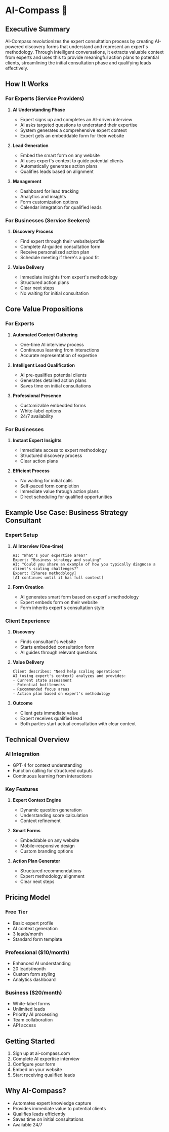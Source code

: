# AI-Compass 🧭

## Executive Summary
AI-Compass revolutionizes the expert consultation process by creating AI-powered discovery forms that understand and represent an expert's methodology. Through intelligent conversations, it extracts valuable context from experts and uses this to provide meaningful action plans to potential clients, streamlining the initial consultation phase and qualifying leads effectively.

## How It Works

### For Experts (Service Providers)
1. **AI Understanding Phase**
   - Expert signs up and completes an AI-driven interview
   - AI asks targeted questions to understand their expertise
   - System generates a comprehensive expert context
   - Expert gets an embeddable form for their website

2. **Lead Generation**
   - Embed the smart form on any website
   - AI uses expert's context to guide potential clients
   - Automatically generates action plans
   - Qualifies leads based on alignment

3. **Management**
   - Dashboard for lead tracking
   - Analytics and insights
   - Form customization options
   - Calendar integration for qualified leads

### For Businesses (Service Seekers)
1. **Discovery Process**
   - Find expert through their website/profile
   - Complete AI-guided consultation form
   - Receive personalized action plan
   - Schedule meeting if there's a good fit

2. **Value Delivery**
   - Immediate insights from expert's methodology
   - Structured action plans
   - Clear next steps
   - No waiting for initial consultation

## Core Value Propositions

### For Experts
1. **Automated Context Gathering**
   - One-time AI interview process
   - Continuous learning from interactions
   - Accurate representation of expertise

2. **Intelligent Lead Qualification**
   - AI pre-qualifies potential clients
   - Generates detailed action plans
   - Saves time on initial consultations

3. **Professional Presence**
   - Customizable embedded forms
   - White-label options
   - 24/7 availability

### For Businesses
1. **Instant Expert Insights**
   - Immediate access to expert methodology
   - Structured discovery process
   - Clear action plans

2. **Efficient Process**
   - No waiting for initial calls
   - Self-paced form completion
   - Immediate value through action plans
   - Direct scheduling for qualified opportunities

## Example Use Case: Business Strategy Consultant

### Expert Setup
1. **AI Interview (One-time)**
   ```
   AI: "What's your expertise area?"
   Expert: "Business strategy and scaling"
   AI: "Could you share an example of how you typically diagnose a client's scaling challenges?"
   Expert: [Shares methodology]
   [AI continues until it has full context]
   ```

2. **Form Creation**
   - AI generates smart form based on expert's methodology
   - Expert embeds form on their website
   - Form inherits expert's consultation style

### Client Experience
1. **Discovery**
   - Finds consultant's website
   - Starts embedded consultation form
   - AI guides through relevant questions

2. **Value Delivery**
   ```
   Client describes: "Need help scaling operations"
   AI (using expert's context) analyzes and provides:
   - Current state assessment
   - Potential bottlenecks
   - Recommended focus areas
   - Action plan based on expert's methodology
   ```

3. **Outcome**
   - Client gets immediate value
   - Expert receives qualified lead
   - Both parties start actual consultation with clear context

## Technical Overview

### AI Integration
- GPT-4 for context understanding
- Function calling for structured outputs
- Continuous learning from interactions

### Key Features
1. **Expert Context Engine**
   - Dynamic question generation
   - Understanding score calculation
   - Context refinement

2. **Smart Forms**
   - Embeddable on any website
   - Mobile-responsive design
   - Custom branding options

3. **Action Plan Generator**
   - Structured recommendations
   - Expert methodology alignment
   - Clear next steps

## Pricing Model

### Free Tier
- Basic expert profile
- AI context generation
- 3 leads/month
- Standard form template

### Professional ($10/month)
- Enhanced AI understanding
- 20 leads/month
- Custom form styling
- Analytics dashboard

### Business ($20/month)
- White-label forms
- Unlimited leads
- Priority AI processing
- Team collaboration
- API access

## Getting Started
1. Sign up at ai-compass.com
2. Complete AI expertise interview
3. Configure your form
4. Embed on your website
5. Start receiving qualified leads

## Why AI-Compass?
- Automates expert knowledge capture
- Provides immediate value to potential clients
- Qualifies leads efficiently
- Saves time on initial consultations
- Available 24/7